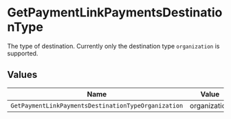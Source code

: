 # GetPaymentLinkPaymentsDestinationType

The type of destination. Currently only the destination type `organization` is supported.


## Values

| Name                                                | Value                                               |
| --------------------------------------------------- | --------------------------------------------------- |
| `GetPaymentLinkPaymentsDestinationTypeOrganization` | organization                                        |